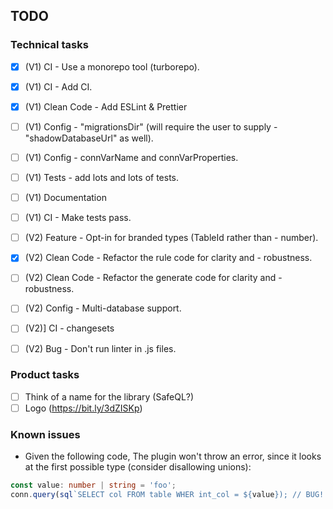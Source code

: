 ## TODO

### Technical tasks
 - [x] (V1) CI - Use a monorepo tool (turborepo).
 - [x] (V1) CI - Add CI.
 - [x] (V1) Clean Code - Add ESLint & Prettier
 - [ ] (V1) Config - "migrationsDir" (will require the user to supply  - "shadowDatabaseUrl" as well).
 - [ ] (V1) Config - connVarName and connVarProperties.
 - [ ] (V1) Tests - add lots and lots of tests.
 - [ ] (V1) Documentation
 - [ ] (V1) CI - Make tests pass.

 - [ ] (V2) Feature - Opt-in for branded types (TableId rather than  - number).
 - [x] (V2) Clean Code - Refactor the rule code for clarity and  - robustness.
 - [ ] (V2) Clean Code - Refactor the generate code for clarity and  - robustness.
 - [ ] (V2) Config - Multi-database support.
 - [ ] (V2)] CI - changesets
 - [ ] (V2) Bug - Don't run linter in .js files.

### Product tasks
 - [ ] Think of a name for the library (SafeQL?)
 - [ ] Logo (https://bit.ly/3dZISKp)

### Known issues
- Given the following code, The plugin won't throw an error, since it looks at the first possible type (consider disallowing unions):
```ts
const value: number | string = 'foo';
conn.query(sql`SELECT col FROM table WHER int_col = ${value}); // BUG!
``` 